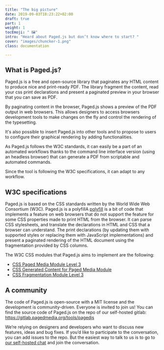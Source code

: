 ```yaml
---
title: "The big picture"
date: 2019-09-03T18:23:22+02:00
draft: true
part: 1 
weight: 1
tocEmoji: " 🖼"
intro: "Heard about Paged.js but don’t know where to start? " 
cover: "images/chuncker-1.png"
class: documentation

---
```


## What is Paged.js?

Paged.js is a free and open-source library that paginates any HTML content to produce nice and print-ready PDF.
The library fragment the content, read your css print declarations and present a paginated preview in your browser that you can save as PDF.

By paginating content in the browser, Paged.js shows a preview of the PDF output in web browsers. This allows designers to access browsers development tools to make changes on the fly and control the rendering of the typesetting. 

It's also possible to insert Paged.js into other tools and to propose to users to configure their graphical rendering by adding functionalities.

As Paged.js follows the W3C standards, it can easily be a part of an automated workflows thanks to the command line interface version (using an headless browser) that can generate a PDF from scriptable and automated commands.

Since the tool is following the W3C specifications, it can adapt to any workflow.


## W3C specifications

<p>Paged.js is based on the CSS standards written by the World Wide Web Consortium (W3C). Paged.js is a <span class="dt">polyfill<span class="dd">A <a href="https://en.wikipedia.org/wiki/Polyfill_(programming))">polyfill</a> is a bit of code that implements a feature on web browsers that do not support the feature</span></span> for some CSS properties made to print HTML from the browser. It can parse CSS stylesheets, and translate the declarations in HTML and CSS that a browser can understand. The print declarations (by updating them with supported styles or replacing them with JavaScript implementations) and present a paginated rendering of the HTML document using the fragmentation provided by CSS columns.</p>

The W3C CSS modules that Paged.js aims to implement are the following:

- [CSS Paged Media Module Level 3](https://www.w3.org/TR/css3-page/)
- [CSS Generated Content for Paged Media Module](https://www.w3.org/TR/css-gcpm-3/)
- [CSS Fragmentation Module Level 3](https://www.w3.org/TR/css-break-3/)



## A community  

The code of Paged.js is open-source with a MIT license and the development is community-driven. Everyone is invited to join us! You can find the source code of Paged.js on the repo of our self-hosted gitlab: https://gitlab.pagedmedia.org/tools/pagedjs

We’re relying on designers and developers who want to discuss new features, ideas and bug fixes. If you’d like to participate to the conversation, you can add issues to the repo. But the easiest way to talk to us is to go to [our self-hosted chat](https://mattermost.pagedmedia.org/) and join the conversation.

